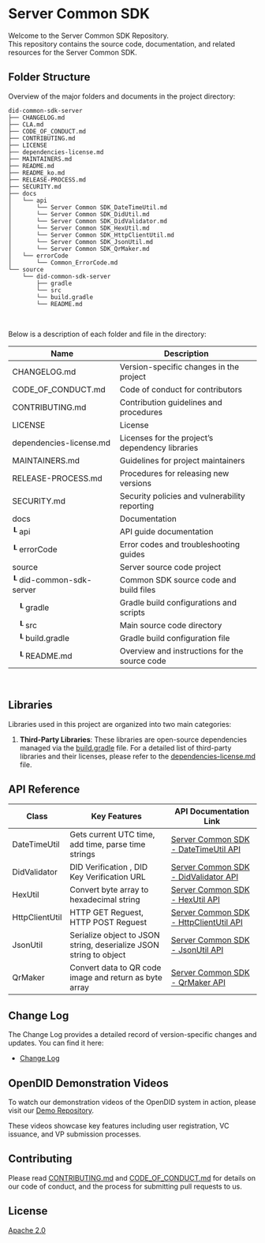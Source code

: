 Server Common SDK 
==

Welcome to the Server Common SDK Repository. <br>
This repository contains the source code, documentation, and related resources for the Server Common SDK.

## Folder Structure
Overview of the major folders and documents in the project directory:

```
did-common-sdk-server
├── CHANGELOG.md
├── CLA.md
├── CODE_OF_CONDUCT.md
├── CONTRIBUTING.md
├── LICENSE
├── dependencies-license.md
├── MAINTAINERS.md
├── README.md
├── README_ko.md
├── RELEASE-PROCESS.md
├── SECURITY.md
├── docs
│   └── api
│       └── Server Common SDK_DateTimeUtil.md
│       └── Server Common SDK_DidUtil.md
│       └── Server Common SDK_DidValidator.md
│       └── Server Common SDK_HexUtil.md
│       └── Server Common SDK_HttpClientUtil.md
│       └── Server Common SDK_JsonUtil.md
│       └── Server Common SDK_QrMaker.md
│   └── errorCode
│       └── Common_ErrorCode.md
└── source
    └── did-common-sdk-server
        ├── gradle
        └── src
        └── build.gradle
        └── README.md
```

<br/>

Below is a description of each folder and file in the directory:

| Name                    | Description                                     |
| ----------------------- | ----------------------------------------------- |
| CHANGELOG.md            | Version-specific changes in the project         |
| CODE_OF_CONDUCT.md      | Code of conduct for contributors                |
| CONTRIBUTING.md         | Contribution guidelines and procedures          |
| LICENSE                 | License                                         |
| dependencies-license.md | Licenses for the project’s dependency libraries |
| MAINTAINERS.md          | Guidelines for project maintainers              |
| RELEASE-PROCESS.md      | Procedures for releasing new versions           |
| SECURITY.md             | Security policies and vulnerability reporting   |
| docs                    | Documentation                                   |
| ┖ api                   | API guide documentation                         |
| ┖ errorCode             | Error codes and troubleshooting guides          |
| source                  | Server source code project                      |
| ┖ did-common-sdk-server | Common SDK source code and build files          |
| &nbsp;&nbsp;&nbsp;┖ gradle                | Gradle build configurations and scripts         |
| &nbsp;&nbsp;&nbsp;┖ src                   | Main source code directory                      |
| &nbsp;&nbsp;&nbsp;┖ build.gradle          | Gradle build configuration file                 |
| &nbsp;&nbsp;&nbsp;┖ README.md             | Overview and instructions for the source code   |

<br/>


## Libraries

Libraries used in this project are organized into two main categories:

1. **Third-Party Libraries**: These libraries are open-source dependencies managed via the [build.gradle](source/did-common-sdk-server/build.gradle) file. For a detailed list of third-party libraries and their licenses, please refer to the [dependencies-license.md](dependencies-license.md) file.

## API Reference

| Class          | Key Features                                                       | API Documentation Link                      |
| -------------- | ------------------------------------------------------------------ | ------------------------------------------- |
| DateTimeUtil   | Gets current UTC time, add time, parse time strings                | [Server Common SDK - DateTimeUtil API](./docs/api/Server%20Common%20SDK_DateTimeUtil.md)   |
| DidValidator   | DID Verification , DID Key Verification URL                        | [Server Common SDK - DidValidator API](./docs/api/Server%20Common%20SDK_DidValidator.md)   |
| HexUtil        | Convert byte array to hexadecimal string                           | [Server Common SDK - HexUtil API](./docs/api/Server%20Common%20SDK_HexUtil.md)        |
| HttpClientUtil | HTTP GET Reguest, HTTP POST  Reguest                               | [Server Common SDK - HttpClientUtil API](./docs/api/Server%20Common%20SDK_HttpClientUtil.md) |
| JsonUtil       | Serialize object to JSON string, deserialize JSON string to object | [Server Common SDK - JsonUtil API](./docs/api/Server%20Common%20SDK_JsonUtil.md)       |
| QrMaker        | Convert data to QR code image and return as byte array             | [Server Common SDK - QrMaker API](./docs/api/Server%20Common%20SDK_QrMaker.md)        |

## Change Log

The Change Log provides a detailed record of version-specific changes and updates. You can find it here:
- [Change Log](./CHANGELOG.md)  

## OpenDID Demonstration Videos <br>
To watch our demonstration videos of the OpenDID system in action, please visit our [Demo Repository](https://github.com/OmniOneID/did-demo-server). <br>

These videos showcase key features including user registration, VC issuance, and VP submission processes.

## Contributing

Please read [CONTRIBUTING.md](CONTRIBUTING.md) and [CODE_OF_CONDUCT.md](CODE_OF_CONDUCT.md) for details on our code of conduct, and the process for submitting pull requests to us.

## License
[Apache 2.0](LICENSE)
